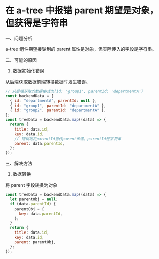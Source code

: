 # 在 a-tree 中报错 parent 期望是对象，但获得是字符串

一、问题分析

a-tree 组件期望接受到的 parent 属性是对象，但实际传入的字段是字符串。

二、可能的原因

1. 数据初始化错误

从后端获取数据前端转换数据时发生错误。

```jsx
// 从后端获取的数据格式为{id: 'group1', parentId: 'departmentA'}
const backendData = [
  { id: "departmentA", parentId: null },
  { id: "group1", parentId: "departmentA" },
  { id: "group2", parentId: "departmentA" },
];
const treeData = backendData.map((data) => {
  return {
    title: data.id,
    key: data.id,
    // 错误地将parentId当作parent传递，parentId是字符串
    parent: data.parentId,
  };
});
```

三、解决方法

1. 数据转换

将 parent 字段转换为对象

```jsx
const treeData = backendData.map((data) => {
  let parentObj = null;
  if (data.parentId) {
    parentObj = {
      key: data.parentId,
    };
  }
  return {
    title: data.id,
    key: data.id,
    parent: parentObj,
  };
});
```
